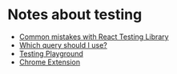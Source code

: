 # Notes about testing
- [Common mistakes with React Testing Library](https://kentcdodds.com/blog/common-mistakes-with-react-testing-library)
- [Which query should I use?](https://testing-library.com/docs/queries/about)
- [Testing Playground](https://testing-playground.com/)
- [Chrome Extension](https://chrome.google.com/webstore/detail/testing-playground/hejbmebodbijjdhflfknehhcgaklhano/related)
